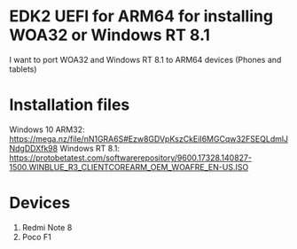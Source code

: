 # EDK2 UEFI for ARM64 for installing WOA32 or Windows RT 8.1
I want to port WOA32 and Windows RT 8.1 to ARM64 devices (Phones and tablets)

# Installation files
Windows 10 ARM32: https://mega.nz/file/nN1GRA6S#Ezw8GDVpKszCkEiI6MGCqw32FSEQLdmlJNdgDDXfk98
Windows RT 8.1: https://protobetatest.com/softwarerepository/9600.17328.140827-1500.WINBLUE_R3_CLIENTCOREARM_OEM_WOAFRE_EN-US.ISO

# Devices
1. Redmi Note 8
2. Poco F1

